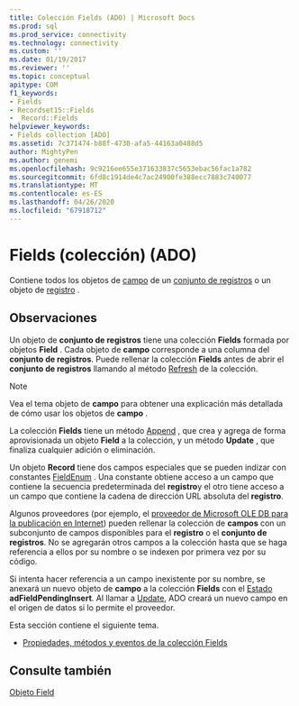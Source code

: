```yaml
---
title: Colección Fields (ADO) | Microsoft Docs
ms.prod: sql
ms.prod_service: connectivity
ms.technology: connectivity
ms.custom: ''
ms.date: 01/19/2017
ms.reviewer: ''
ms.topic: conceptual
apitype: COM
f1_keywords:
- Fields
- Recordset15::Fields
- _Record::Fields
helpviewer_keywords:
- Fields collection [ADO]
ms.assetid: 7c371474-b88f-4730-afa5-44163a0488d5
author: MightyPen
ms.author: genemi
ms.openlocfilehash: 9c9216ee655e371633837c5653ebac56fac1a782
ms.sourcegitcommit: 6fd8c1914de4c7ac24900fe388ecc7883c740077
ms.translationtype: MT
ms.contentlocale: es-ES
ms.lasthandoff: 04/26/2020
ms.locfileid: "67918712"
---
```

# <a name="fields-collection-ado"></a>Fields (colección) (ADO)
Contiene todos los objetos de [campo](../../../ado/reference/ado-api/field-object.md) de un [conjunto de registros](../../../ado/reference/ado-api/recordset-object-ado.md) o un objeto de [registro](../../../ado/reference/ado-api/record-object-ado.md) .  
  
## <a name="remarks"></a>Observaciones  
 Un objeto de **conjunto de registros** tiene una colección **Fields** formada por objetos **Field** . Cada objeto de **campo** corresponde a una columna del **conjunto de registros**. Puede rellenar la colección **Fields** antes de abrir el **conjunto de registros** llamando al método [Refresh](../../../ado/reference/ado-api/refresh-method-ado.md) de la colección.  
  
> [!NOTE]
>  Vea el tema objeto de **campo** para obtener una explicación más detallada de cómo usar los objetos de **campo** .  
  
 La colección **Fields** tiene un método [Append](../../../ado/reference/ado-api/append-method-ado.md) , que crea y agrega de forma aprovisionada un objeto **Field** a la colección, y un método **Update** , que finaliza cualquier adición o eliminación.  
  
 Un objeto **Record** tiene dos campos especiales que se pueden indizar con constantes [FieldEnum](../../../ado/reference/ado-api/fieldenum.md) . Una constante obtiene acceso a un campo que contiene la secuencia predeterminada del **registro**y el otro tiene acceso a un campo que contiene la cadena de dirección URL absoluta del **registro**.  
  
 Algunos proveedores (por ejemplo, el [proveedor de Microsoft OLE DB para la publicación en Internet](../../../ado/guide/appendixes/microsoft-ole-db-provider-for-internet-publishing.md)) pueden rellenar la colección de **campos** con un subconjunto de campos disponibles para el **registro** o el **conjunto de registros**. No se agregarán otros campos a la colección hasta que se haga referencia a ellos por su nombre o se indexen por primera vez por su código.  
  
 Si intenta hacer referencia a un campo inexistente por su nombre, se anexará un nuevo objeto de **campo** a la colección **Fields** con el [Estado](../../../ado/reference/ado-api/status-property-ado-field.md) **adFieldPendingInsert**. Al llamar a [Update](../../../ado/reference/ado-api/update-method.md), ADO creará un nuevo campo en el origen de datos si lo permite el proveedor.  
  
 Esta sección contiene el siguiente tema.  
  
-   [Propiedades, métodos y eventos de la colección Fields](../../../ado/reference/ado-api/fields-collection-properties-methods-and-events.md)  
  
## <a name="see-also"></a>Consulte también  
 [Objeto Field](../../../ado/reference/ado-api/field-object.md)
